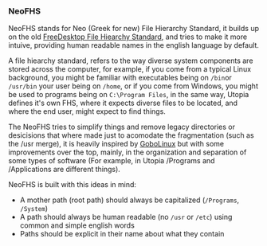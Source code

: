 ### NeoFHS

NeoFHS stands for Neo (Greek for new) File Hierarchy Standard, it builds up on the old [FreeDesktop File Hiearchy Standard](https://en.wikipedia.org/wiki/Filesystem_Hierarchy_Standard), and tries to make it more intuive, providing human readable names in the english language by default.

A file hiearchy standard, refers to the way diverse system components are stored across the computer, for example, if you come from a typical Linux background, you might be familiar with executables being on `/bin`or `/usr/bin` your user being on `/home`, or if you come from Windows, you might be used to programs being on `C:\Program Files`, in the same way, Utopia defines it's own FHS, where it expects diverse files to be located, and where the end user, might expect to find things.

The NeoFHS tries to simplify things and remove legacy directories or desicisions that where made just to acomodate the fragmentation (such as the /usr merge), it is heavily inspired by [GoboLinux](https://gobolinux.org) but with some improvements over the top, mainly, in the organization and separation of some types of software (For example, in Utopia /Programs and /Applications are different things).

NeoFHS is built with this ideas in mind:
- A mother path (root path) should always be capitalized (`/Programs`, `/System`)
- A path should always be human readable (no `/usr` or `/etc`) using common and simple english words
- Paths should be explicit in their name about what they contain

